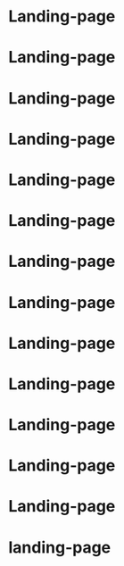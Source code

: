 # Landing-page
# Landing-page
# Landing-page
# Landing-page
# Landing-page
# Landing-page
# Landing-page
# Landing-page
# Landing-page
# Landing-page
# Landing-page
# Landing-page
# Landing-page
# landing-page
